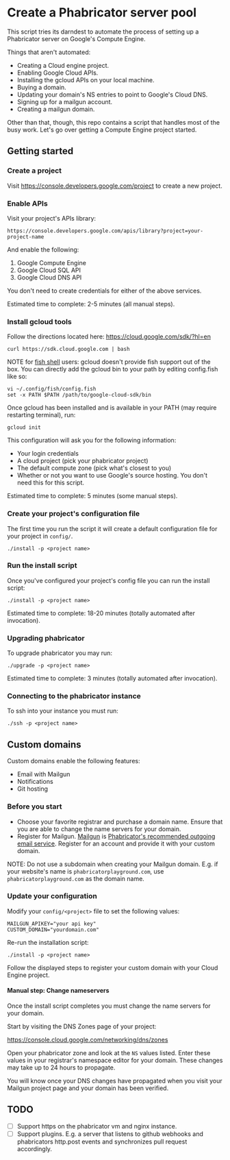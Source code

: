 # Create a Phabricator server pool

This script tries its darndest to automate the process of setting up a Phabricator server on
Google's Compute Engine.

Things that aren't automated:

- Creating a Cloud engine project.
- Enabling Google Cloud APIs.
- Installing the gcloud APIs on your local machine.
- Buying a domain.
- Updating your domain's NS entries to point to Google's Cloud DNS.
- Signing up for a mailgun account.
- Creating a mailgun domain.

Other than that, though, this repo contains a script that handles most of the busy work. Let's go
over getting a Compute Engine project started.

## Getting started

### Create a project

Visit https://console.developers.google.com/project to create a new project.

### Enable APIs

Visit your project's APIs library:

    https://console.developers.google.com/apis/library?project=your-project-name

And enable the following:

1. Google Compute Engine
2. Google Cloud SQL API
3. Google Cloud DNS API

You don't need to create credentials for either of the above services.

Estimated time to complete: 2-5 minutes (all manual steps).

### Install gcloud tools

Follow the directions located here: https://cloud.google.com/sdk/?hl=en

    curl https://sdk.cloud.google.com | bash

NOTE for [fish shell](https://fishshell.com/) users: gcloud doesn't provide fish support out of the
box. You can directly add the gcloud bin to your path by editing config.fish like so:

    vi ~/.config/fish/config.fish
    set -x PATH $PATH /path/to/google-cloud-sdk/bin

Once gcloud has been installed and is available in your PATH (may require restarting terminal), run:

    gcloud init

This configuration will ask you for the following information:

- Your login credentials
- A cloud project (pick your phabricator project)
- The default compute zone (pick what's closest to you)
- Whether or not you want to use Google's source hosting. You don't need this for this script.

Estimated time to complete: 5 minutes (some manual steps).

### Create your project's configuration file

The first time you run the script it will create a default configuration file for your project in
`config/`.

    ./install -p <project name>

### Run the install script

Once you've configured your project's config file you can run the install script:

    ./install -p <project name>

Estimated time to complete: 18-20 minutes (totally automated after invocation).

### Upgrading phabricator

To upgrade phabricator you may run:

    ./upgrade -p <project name>

Estimated time to complete: 3 minutes (totally automated after invocation).

### Connecting to the phabricator instance

To ssh into your instance you must run:

    ./ssh -p <project name>

## Custom domains

Custom domains enable the following features:

- Email with Mailgun
- Notifications
- Git hosting

### Before you start

- Choose your favorite registrar and purchase a domain name. Ensure that you are able to change the
  name servers for your domain.
- Register for Mailgun. [Mailgun](http://www.mailgun.com/) is
  [Phabricator's recommended outgoing email service](https://secure.phabricator.com/book/phabricator/article/configuring_outbound_email/).
  Register for an account and provide it with your custom domain.

NOTE: Do not use a subdomain when creating your Mailgun domain. E.g. if your website's name is
`phabricatorplayground.com`, use `phabricatorplayground.com` as the domain name.

### Update your configuration

Modify your `config/<project>` file to set the following values:

    MAILGUN_APIKEY="your api key"
    CUSTOM_DOMAIN="yourdomain.com"

Re-run the installation script:

    ./install -p <project name>

Follow the displayed steps to register your custom domain with your Cloud Engine project.

#### Manual step: Change nameservers

Once the install script completes you must change the name servers for your domain.

Start by visiting the DNS Zones page of your project:

https://console.cloud.google.com/networking/dns/zones

Open your phabricator zone and look at the `NS` values listed. Enter these values in your
registrar's namespace editor for your domain. These changes may take up to 24 hours to propagate.

You will know once your DNS changes have propagated when you visit your Mailgun project page and
your domain has been verified.

## TODO

- ☐ Support https on the phabricator vm and nginx instance.
- ☐ Support plugins. E.g. a server that listens to github webhooks and phabricators http.post events and synchronizes pull request accordingly.
